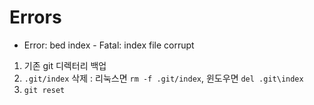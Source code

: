 # Errors
- Error: bed index - Fatal: index file corrupt
1. 기존 git 디렉터리 백업
2. `.git/index` 삭제 : 리눅스면 `rm -f .git/index`, 윈도우면 `del .git\index`
3. `git reset`

